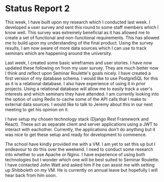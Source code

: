 # Status Report 2

This week, I have built upon my research which I conducted last week. I developed a user survey and sent this round to some staff members which I know well. This survey was extremely beneficial as it has allowed me to create a set of functional and non-functional requirements. This has allowed me to build upon my understanding of the final product. Using the survey results, I am now aware of more data sources which I can use to track seminars which are happening around the university.

Last week, I created some basic wireframes and user stories. I have now updated these following on from my user survey. They are much better now I think and reflect upon Seminar Roulette's goals nicely. I have created a first version of my database schema. I would like to use PostgreSQL for this as it is a relational database. I also have experience of using it in prior projects. Using a relational database will allow me to easily track a user's interests and which seminars they have attended. I am currently looking into the option of using Redis to cache some of the API calls that I make to external data sources. I would like to talk to Jeremy about this in our next meeting to get his opinion on it.

I have setup my chosen technology stack (Django Rest Framework and React). These act as separate client and server applications using a JWT to interact with eachother. Currently, the applications don't do anything but it was nice to get these setup and ready for development to commence.

The school have kindly provided me with a VM. I am yet to set this up but I endeavour to do this over the weekend. I need to conduct some research into whether to use Apache or Nginx. I have experience of using both technologies but I wonder which one will be best suited to Seminar Roulette. I have contacted John Watt and asked him if he can assist me with setting up Shibboleth on my VM. He is currently on annual leave but hopefully I will hear back from him soon.
